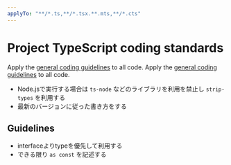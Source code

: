 ```yaml
---
applyTo: "**/*.ts,**/*.tsx.**.mts,**/*.cts"
---
```

# Project TypeScript coding standards

Apply the [general coding guidelines](./general.instructions.md) to all code.
Apply the [general coding guidelines](./javascript.instructions.md) to all code.

- Node.jsで実行する場合は `ts-node` などのライブラリを利用を禁止し `strip-types` を利用する
- 最新のバージョンに従った書き方をする

## Guidelines

- interfaceよりtypeを優先して利用する
- できる限り `as const` を記述する
